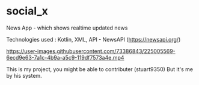 # social_x
News App - which shows realtime updated news

Technologies used : Kotlin, XML, API - NewsAPI (https://newsapi.org/)


https://user-images.githubusercontent.com/73386843/225005569-6ecd9e63-7a1c-4b9a-a5c9-119df7573a4e.mp4

This is my project, you might be able to contributer (stuart9350) But it's me by his system.
